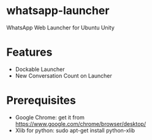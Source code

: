 # whatsapp-launcher
WhatsApp Web Launcher for Ubuntu Unity

# Features
- Dockable Launcher
- New Conversation Count on Launcher

# Prerequisites
- Google Chrome: get it from https://www.google.com/chrome/browser/desktop/
- Xlib for python: sudo apt-get install python-xlib
